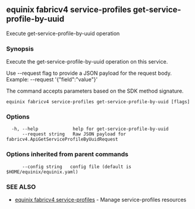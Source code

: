 ## equinix fabricv4 service-profiles get-service-profile-by-uuid

Execute get-service-profile-by-uuid operation

### Synopsis

Execute the get-service-profile-by-uuid operation on this service.

Use --request flag to provide a JSON payload for the request body.
Example: --request '{"field":"value"}'

The command accepts parameters based on the SDK method signature.

```
equinix fabricv4 service-profiles get-service-profile-by-uuid [flags]
```

### Options

```
  -h, --help             help for get-service-profile-by-uuid
      --request string   Raw JSON payload for fabricv4.ApiGetServiceProfileByUuidRequest
```

### Options inherited from parent commands

```
      --config string   config file (default is $HOME/equinix/equinix.yaml)
```

### SEE ALSO

* [equinix fabricv4 service-profiles](equinix_fabricv4_service-profiles.md)	 - Manage service-profiles resources

